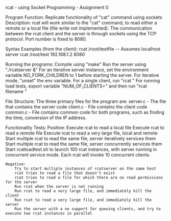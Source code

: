 rcat - using Socket Programming - Assignment 0

Program Function: Replicate functionality of "cat" command using sockets
Description: rcat will work similar to the "cat" command, to read either a remote or a local file (file write not implemented).
             The communication between the rcat client and the server is through sockets using the TCP protocol. Port number is fixed to 8080.

Syntax Examples (from the client):
                rcat /root/testfile                 -- Assumes localhost server
                rcat /root/test 192.168.1.2 8080

Running the programs:
    Compile using "make"
    Run the server using "./rcatserver <optional Port> <Optional Max Queue Size> &"
    For an iterative server instance, set the environment variable NO_FORK_CHILDREN to 1 before starting the server. For iterative mode, "unset" the env variable.
    For a single client, run "rcat <filename>"
    For running load tests, export variable "NUM_OF_CLIENTS=<number>" and then run "rcat filename <optional IP> <Optional Port>"

File Structure:
    The three primary files for the program are:
        server.c - The file that contains the server code
        client.c - File contains the client code
        common.c - File contains common code for both programs, such as finding the time, conversion of the IP address.
    
Functionality Tests:
    Positive:
        Execute rcat to read a local file
        Execute rcat to read a remote file
        Execute rcat to read a very large file, local and remote
        Start multiple rcat to read the same file, server iteratively services them
        Start multiple rcat to read the same file, server concurrently services them
        Start rcatloadtest.sh to launch 100 rcat instances, with server running in concurrent service mode. Each rcat will invoke 10 concurrent clients.

    Negative:
        Try to start multiple instances of rcatserver on the same host
        rcat tries to read a file that doesn't exist
        rcat tries to read a file for which there are no read permissions for the server
        Run rcat when the server is not running
        Run rcat to read a very large file, and immediately kill the client
        Run rcat to read a very large file, and immediately kill the server
        Run the server with a no support for queuing clients, and try to execute two rcat instances in parallel

